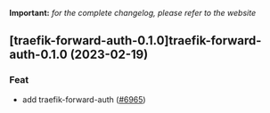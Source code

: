 **Important:**
*for the complete changelog, please refer to the website*




## [traefik-forward-auth-0.1.0]traefik-forward-auth-0.1.0 (2023-02-19)

### Feat

- add traefik-forward-auth ([#6965](https://github.com/truecharts/charts/issues/6965))
  
  